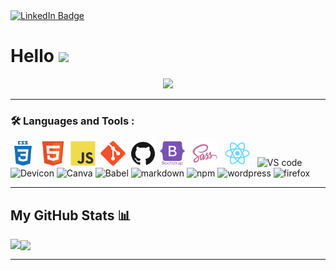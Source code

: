 <!-- girl GIF -->
<!--<div id="header" align="center">
   <img src=https://media.giphy.com/media/L1R1tvI9svkIWwpVYr/giphy.gif width="200
</div> -->
<!-- socials -->
<div id="badges">
  <a href="https://www.linkedin.com/in/pauline-mwova/">
    <img src="https://img.shields.io/badge/LinkedIn-blue?style=for-the-badge&logo=linkedin&logoColor=white" alt="LinkedIn Badge"/>
  </a>

</div>
<h1 align="left">
  Hello 
  <img src="https://media.giphy.com/media/hvRJCLFzcasrR4ia7z/giphy.gif" width="30px"/>
</h1>

<!-- about me --> 
<div align ="center">
   <img src="https://media.giphy.com/media/v1.Y2lkPTc5MGI3NjExNjM1YTNiNDEzZDIyZTc1Y2M3MWU3YmU4Yzk5NTgyYzM0ZmY3MWUzNyZlcD12MV9pbnRlcm5hbF9naWZzX2dpZklkJmN0PWc/pOZhmE42D1WrCWATLK/giphy.gif" padding="2rem"/>

</div>

---
### :hammer_and_wrench: Languages and Tools :
<div>
  <img src="https://github.com/devicons/devicon/blob/master/icons/css3/css3-plain-wordmark.svg"  title="CSS3" alt="CSS" width="40" height="40"/>&nbsp;
  <img src="https://github.com/devicons/devicon/blob/master/icons/html5/html5-original.svg" title="HTML5" alt="HTML" width="40" height="40"/>&nbsp;
  <img src="https://github.com/devicons/devicon/blob/master/icons/javascript/javascript-original.svg" title="JavaScript" alt="JavaScript" width="40" height="40"/>&nbsp;
  <img src="git-plain.svg" title="Git" **alt="Git" width="40" height="40"/>&nbsp;
  <img src="github-original.svg" title="Github" **alt="Git" width="40" height="40"/>&nbsp;
  <img src="bootstrap-plain-wordmark.svg" title="bootstrap" alt="bootstrap" width="40" height="40"/> &nbsp;
  <img src="sass-original.svg" title="sass" alt="sass" width="40" height="40"/> &nbsp;   
  <img src="react-original.svg" title="React" alt="react" width="40" height="40"/> &nbsp;
  <img src="https://cdn.jsdelivr.net/gh/devicons/devicon/icons/vscode/vscode-original.svg" title="VS code" alt="VS code" width="40" height="40"/>
  <img src="https://cdn.jsdelivr.net/gh/devicons/devicon/icons/devicon/devicon-original.svg" title="Devicon" alt="Devicon" width="40" height="40" />
  <img src="https://cdn.jsdelivr.net/gh/devicons/devicon/icons/canva/canva-original.svg" title="Canva" alt="Canva" width="40" height="40" />
  <img src="https://cdn.jsdelivr.net/gh/devicons/devicon/icons/babel/babel-original.svg" title="Babel" alt="Babel" width="40" height="40"  />
 <img src="https://cdn.jsdelivr.net/gh/devicons/devicon/icons/markdown/markdown-original.svg" title="markdown" alt="markdown" width="40" height="40" />
 <img src="https://cdn.jsdelivr.net/gh/devicons/devicon/icons/npm/npm-original-wordmark.svg" title="npm" alt="npm" width="40" height="40" />
 <img src="https://cdn.jsdelivr.net/gh/devicons/devicon/icons/wordpress/wordpress-plain.svg" title="wordpress" alt="wordpress" width="40" height="40" />
 <img src="https://cdn.jsdelivr.net/gh/devicons/devicon/icons/firefox/firefox-original.svg" title="firefox" alt="firefox" width="40" height="40" />
          
                   
          
          
          
          
                           
              

</div>

---
## My GitHub Stats 📊

<a href="https://github.com/Lynnmwova/github-readme-stats">
<img align="left" src="https://github-readme-stats.vercel.app/api?username=Lynnmwova&count_private=true&show_icons=true" />
</a>
<a href="https://github.com/Lynnmwova/convoychat">
<img align="center" src="https://github-readme-stats.vercel.app/api/top-langs/?username=Lynnmwova" />
</a>

<!--
### :fire: My Stats :

[![Top Langs](https://github-readme-stats.vercel.app/api/top-langs/?username=Lynnmwova&layout=compact&theme=vision-friendly-dark)](https://github.com/Lynnmwova/github-readme-stats) 


<h3 align="left"> ⚡ My Streaks :</h3>
<p><img align="center" src="https://github-readme-streak-stats.herokuapp.com/?user=Lynnmwova&theme=dark" alt="Lynnmwova" /></p>
 -->
---
